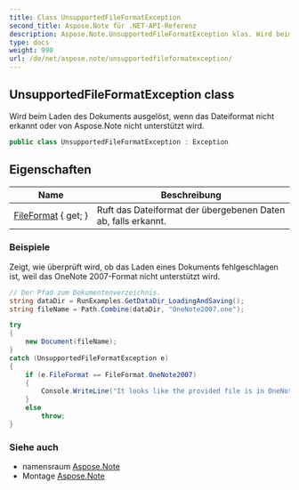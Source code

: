 ```yaml
---
title: Class UnsupportedFileFormatException
second_title: Aspose.Note für .NET-API-Referenz
description: Aspose.Note.UnsupportedFileFormatException klas. Wird beim Laden des Dokuments ausgelöst wenn das Dateiformat nicht erkannt oder von Aspose.Note nicht unterstützt wird.
type: docs
weight: 990
url: /de/net/aspose.note/unsupportedfileformatexception/
---
```

## UnsupportedFileFormatException class

Wird beim Laden des Dokuments ausgelöst, wenn das Dateiformat nicht erkannt oder von Aspose.Note nicht unterstützt wird.

```csharp
public class UnsupportedFileFormatException : Exception
```

## Eigenschaften

| Name | Beschreibung |
| --- | --- |
| [FileFormat](../../aspose.note/unsupportedfileformatexception/fileformat/) { get; } | Ruft das Dateiformat der übergebenen Daten ab, falls erkannt. |

### Beispiele

Zeigt, wie überprüft wird, ob das Laden eines Dokuments fehlgeschlagen ist, weil das OneNote 2007-Format nicht unterstützt wird.

```csharp
// Der Pfad zum Dokumentenverzeichnis.
string dataDir = RunExamples.GetDataDir_LoadingAndSaving();
string fileName = Path.Combine(dataDir, "OneNote2007.one");

try
{
    new Document(fileName);
}
catch (UnsupportedFileFormatException e)
{
    if (e.FileFormat == FileFormat.OneNote2007)
    {
        Console.WriteLine("It looks like the provided file is in OneNote 2007 format that is not supported.");
    }
    else
        throw;
}
```

### Siehe auch

* namensraum [Aspose.Note](../../aspose.note/)
* Montage [Aspose.Note](../../)


